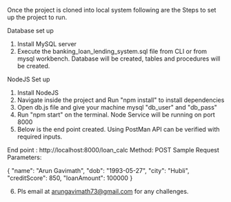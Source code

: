 Once the project is cloned into local system following are the Steps to set up the project to run.

Database set up
1. Install MySQL server
2. Execute the banking_loan_lending_system.sql file from CLI or from mysql workbench.
   Database will be created, tables and procedures will be created.


NodeJS Set up
1. Install NodeJS
2. Navigate inside the project and Run "npm install" to install dependencies
3. Open db.js file and give your machine mysql "db_user" and "db_pass"
4. Run "npm start" on the terminal. Node Service will be running on port 8000
5. Below is the end point created. Using PostMan API can be verified with required inputs.

End point : http://localhost:8000/loan_calc
Method: POST
Sample Request Parameters:

{
  "name": "Arun Gavimath",
  "dob": "1993-05-27",
  "city": "Hubli",
  "creditScore": 850,
  "loanAmount": 100000
}


6. Pls email at arungavimath73@gmail.com for any challenges.